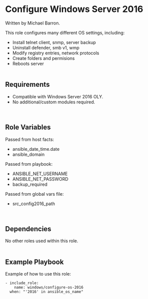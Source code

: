 Configure Windows Server 2016
=============================

Written by Michael Barron.

This role configures many different OS settings, including:
- Install telnet client, snmp, server backup
- Uninstall defender, smb v1, wmp
- Modify registry entries, network protocols
- Create folders and permisions
- Reboots server
<br/><br/>

Requirements
------------

- Compatible with Windows Server 2016 OLY.
- No additional/custom modules required.
<br/>

Role Variables
--------------

Passed from host facts:
- ansible_date_time.date
- ansible_domain

Passed from playbook:
- ANSIBLE_NET_USERNAME
- ANSIBLE_NET_PASSWORD
- backup_required

Passed from global vars file:
- src_config2016_path
<br/>

Dependencies
------------

No other roles used within this role.
<br/><br/>

Example Playbook
----------------

Example of how to use this role:

    - include_role:
        name: windows/configure-os-2016
      when: "'2016' in ansible_os_name"

